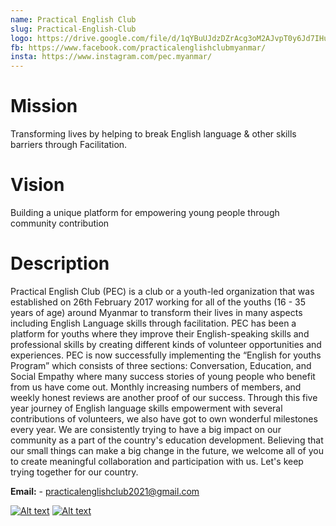 ```yaml
---
name: Practical English Club
slug: Practical-English-Club
logo: https://drive.google.com/file/d/1qYBuUJdzDZrAcg3oM2AJvpT0y6Jd7IHu/view?usp=sharin
fb: https://www.facebook.com/practicalenglishclubmyanmar/
insta: https://www.instagram.com/pec.myanmar/
---
```


# Mission

Transforming lives by helping to break English language & other skills barriers through Facilitation.

# Vision

Building a unique platform for empowering young people through community contribution

# Description

Practical English Club (PEC) is a club or a youth-led organization that was established on 26th February 2017 working for all of the youths (16 - 35 years of age) around Myanmar to transform their lives in many aspects including English Language skills through facilitation.
PEC has been a platform for youths where they improve their English-speaking skills and professional skills by creating different kinds of volunteer opportunities and experiences. PEC is now successfully implementing the “English for youths Program” which consists of three sections: Conversation, Education, and Social Empathy where many success stories of young people who benefit from us have come out. Monthly increasing numbers of members, and weekly honest reviews are another proof of our success.
Through this five year journey of English language skills empowerment with several contributions of volunteers, we also have got to own wonderful milestones every year. We are consistently trying to have a big impact on our community as a part of the country's education development. Believing that our small things can make a big change in the future, we welcome all of you to create meaningful collaboration and participation with us. Let's keep trying together for our country.

**Email:** - practicalenglishclub2021@gmail.com

[![Alt text](https://www.iconfinder.com/icons/5296499/fb_facebook_facebook_logo_icon)]()
[![Alt text](https://www.iconfinder.com/icons/5296765/camera_instagram_instagram_logo_icon)]()
